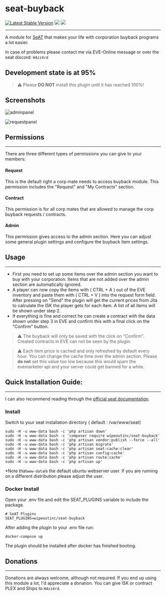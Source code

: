 # seat-buyback
[![Latest Stable Version](http://img.shields.io/packagist/v/wipeoutinc/seat-buyback.svg?style=flat-square)]()
![](https://img.shields.io/badge/SeAT-4.0.x-blueviolet?style=flat-square)
![](https://img.shields.io/github/license/WipeOut-Inc/seat-buyback?style=flat-square)

___
A module for [SeAT](https://github.com/eveseat/seat) that makes your life with corporation buyback programs a lot easier.

In case of problems please contact me via EVE-Online message or over the seat discord: `H4zz4rd`

## Development state is at 95%
> :warning: Please **DO NOT** install this plugin until it has reached 100%!
## Screenshots
![adminpanel](https://i.imgur.com/3u1bkLv.png)

![requestpanel](https://i.imgur.com/j1PhdrF.png)


## Permissions
___
There are three different types of permissions you can give to your members:

#### Request
This is the default right a corp mate needs to access buyback module. This permission includes the "Request" and "My Contracts" section.
#### Contract
This permission is for all corp mates that are allowed to manage the corp buyback requests / contracts. 
#### Admin
This permission gives access to the admin section. Here you can adjust some general plugin settings and configure the buyback item settings.

## Usage
___
* First you need to set up some items over the admin section you want to buy with your corporation. Items that are not added over the admin section are automatically ignored.
* A player can now copy the items with ( CTRL + A ) out of the EVE inventory and paste them with ( CTRL + V ) into the request form field. After pressing on "Send" the plugin will get the current prices from Jita to calculate the ISK the player gets for each item. A list of all items will be shown under step 2.
* If everything is fine and correct he can create a contract with the data shown under step 3 in EVE and confirm this with a final click on the "Confirm" button.
> :warning: The buyback will only be saved with the click on "Confirm". Created contracts in EVE can not be seen by the plugin.

> :warning: Each item price is cached and only refreshed by default every hour. You can change the cache time over the admin section. Please **do not** set this value too low because this would spam the evemarketer api and your server could get banned for a while. 

## Quick Installation Guide:
___
I can also recommend reading through the [official seat documentation](https://eveseat.github.io/docs/community_packages/).
### Install
Switch to your seat installation directory ( default : /var/www/seat)

```shell
sudo -H -u www-data bash -c 'php artisan down'
sudo -H -u www-data bash -c 'composer require wipeoutinc/seat-buyback'
sudo -H -u www-data bash -c 'php artisan vendor:publish --force --all'
sudo -H -u www-data bash -c 'php artisan migrate'
sudo -H -u www-data bash -c 'php artisan seat:cache:clear'
sudo -H -u www-data bash -c 'php artisan config:cache'
sudo -H -u www-data bash -c 'php artisan route:cache'
sudo -H -u www-data bash -c 'php artisan up'
```
*Note that`www-data`is the default ubuntu webserver user. If you are running on a different distribution please adjust the user.
### Docker Install
Open your .env file and edit the SEAT_PLUGINS variable to include the package.
```
# SeAT Plugins
SEAT_PLUGINS=wipeoutinc/seat-buyback
```
After adding the plugin to your .env file run:
```
docker-compose up
```
The plugin should be installed after docker has finished booting.
## Donations
___
Donations are always welcome, although not required. If you end up using this module a lot, I'd appreciate a donation.
You can give ISK or contract PLEX and Ships to `H4zz4rd`.



